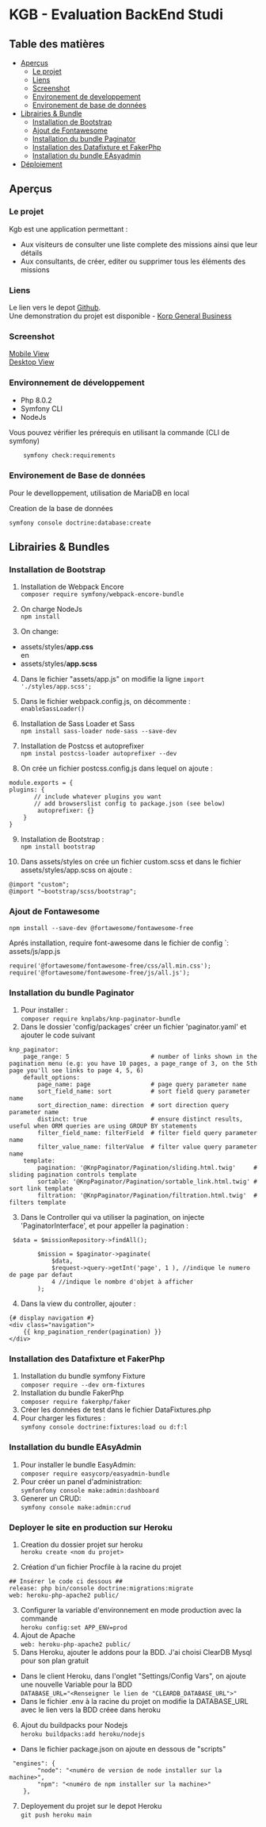 # KGB - Evaluation BackEnd Studi

## Table des matières

- [Aperçus](#aperus)
  - [Le projet](#le-projet)
  - [Liens](#liens)
  - [Screenshot](#screenshot)
  - [Environement de developpement](#environnement-de-dveloppement)
  - [Environement de base de données](#environement-de-base-de-donnes)
- [Librairies & Bundle](#librairies--bundles)
  - [Installation de Bootstrap](#installation-de-bootstrap)
  - [Ajout de Fontawesome](#ajout-de-fontawesome)
  - [Installation du bundle Paginator](#installation-du-bundle-paginator)
  - [Installation des Datafixture et FakerPhp](#installation-des-datafixture-et-fakerphp)
  - [Installation du bundle EAsyadmin](#installation-du-bundle-easyadmin)
- [Déploiement](#deployer-le-site-en-production-sur-heroku)

## Aperçus

### Le projet

Kgb est une application permettant :

- Aux visiteurs de consulter une liste complete des missions ainsi que leur détails
- Aux consultants, de créer, editer ou supprimer tous les éléments des missions

### Liens

Le lien vers le depot [Github](https://github.com/clsdjo30/GDW-Evaluation-6-webApp-BackEnd).  
Une demonstration du projet est disponible - [Korp General Business](https://gdw-kgb-consulting.herokuapp.com/)

### Screenshot

[Mobile View](./overview/mobile-view.png)  
[Desktop View]()

### Environnement de développement

* Php 8.0.2
* Symfony CLI
* NodeJs

Vous pouvez vérifier les prérequis en utilisant la commande (CLI de symfony)

```bash
    symfony check:requirements
```

### Environement de Base de données

Pour le develloppement, utilisation de MariaDB en local

Creation de la base de données

```symfony console doctrine:database:create```

## Librairies & Bundles

### Installation de Bootstrap

1. Installation de Webpack Encore  
   ``composer require symfony/webpack-encore-bundle``

2. On charge NodeJs   
   ``npm install ``

3. On change:

- assets/styles/<strong>app.css</strong> <br>
  en
- assets/styles/<strong>app.scss</strong>

4. Dans le fichier "assets/app.js" on modifie la ligne
   ``
   import './styles/app.scss';
   ``

5. Dans le fichier webpack.config.js, on décommente :  
   ``
   enableSassLoader()
   ``
6. Installation de Sass Loader et Sass  
   ``npm install sass-loader node-sass --save-dev``

7. Installation de Postcss et autoprefixer  
   ``npm instal postcss-loader autoprefixer --dev``

8. On crée un fichier postcss.config.js dans lequel on ajoute :

```
module.exports = {
plugins: {
       // include whatever plugins you want
       // add browserslist config to package.json (see below)
        autoprefixer: {}
    }
}
```

9. Installation de Bootstrap :  
   ``npm install bootstrap``

10. Dans assets/styles on crée un fichier custom.scss
    et dans le fichier assets/styles/app.scss on ajoute :

````
@import "custom";
@import "~bootstrap/scss/bootstrap";
````

### Ajout de Fontawesome

```npm install --save-dev @fortawesome/fontawesome-free```

Aprés installation, require font-awesome dans le fichier de config `: assets/js/app.js

``````
require('@fortawesome/fontawesome-free/css/all.min.css'); 
require('@fortawesome/fontawesome-free/js/all.js');
``````

### Installation du bundle Paginator

1. Pour installer :   
   ``
   composer require knplabs/knp-paginator-bundle
   ``
2. Dans le dossier 'config/packages' créer un fichier 'paginator.yaml' et ajouter le code suivant

````
knp_paginator:
    page_range: 5                       # number of links shown in the pagination menu (e.g: you have 10 pages, a page_range of 3, on the 5th page you'll see links to page 4, 5, 6)
    default_options:
        page_name: page                 # page query parameter name
        sort_field_name: sort           # sort field query parameter name
        sort_direction_name: direction  # sort direction query parameter name
        distinct: true                  # ensure distinct results, useful when ORM queries are using GROUP BY statements
        filter_field_name: filterField  # filter field query parameter name
        filter_value_name: filterValue  # filter value query parameter name
    template:
        pagination: '@KnpPaginator/Pagination/sliding.html.twig'     # sliding pagination controls template
        sortable: '@KnpPaginator/Pagination/sortable_link.html.twig' # sort link template
        filtration: '@KnpPaginator/Pagination/filtration.html.twig'  # filters template
````

3. Dans le Controller qui va utiliser la pagination, on injecte 'PaginatorInterface', et pour appeller la pagination :

````
 $data = $missionRepository->findAll();

        $mission = $paginator->paginate(
            $data,
            $request->query->getInt('page', 1 ), //indique le numero de page par defaut
            4 //indique le nombre d'objet à afficher
        );
````

4. Dans la view du controller, ajouter :

````
{# display navigation #}
<div class="navigation">
    {{ knp_pagination_render(pagination) }}
</div>
````

### Installation des Datafixture et FakerPhp

1. Installation du bundle symfony Fixture  
   ``composer require --dev orm-fixtures``
2. Installation du bundle FakerPhp  
   ``composer require fakerphp/faker``
3. Créer les données de test dans le fichier DataFixtures.php
4. Pour charger les fixtures  :  
   ``symfony console doctrine:fixtures:load ou d:f:l``

### Installation du bundle EAsyAdmin

1. Pour installer le bundle EasyAdmin:  
   ``
   composer require easycorp/easyadmin-bundle
   ``
2. Pour créer un panel d'administration:  
   ``
   symfonfony console make:admin:dashboard
   ``
3. Generer un CRUD:  
   ``
   symfony console make:admin:crud
   ``

### Deployer le site en production sur Heroku

1. Creation du dossier projet sur heroku  
   ``
   heroku create <nom du projet>
   ``

2. Création d'un fichier Procfile à la racine du projet
````
## Insérer le code ci dessous ##
release: php bin/console doctrine:migrations:migrate
web: heroku-php-apache2 public/
````

3. Configurer la variable d'environnement en mode production avec la commande  
   ``
   heroku config:set APP_ENV=prod
   ``
4. Ajout de Apache  
   ``
   web: heroku-php-apache2 public/
   ``
5. Dans Heroku, ajouter le addons pour la BDD. J'ai choisi ClearDB Mysql pour son plan gratuit

- Dans le client Heroku, dans l'onglet "Settings/Config Vars", on ajoute une nouvelle Variable pour la BDD  
  ``
  DATABASE_URL="<Renseigner le lien de "CLEARDB_DATABASE_URL">"
  ``
- Dans le fichier .env à la racine du projet on modifie la DATABASE_URL avec le lien vers la BDD créee dans heroku

6. Ajout du buildpacks pour Nodejs  
   ``
   heroku buildpacks:add heroku/nodejs
   ``

- Dans le fichier package.json on ajoute en dessous de "scripts"

````
 "engines": {
        "node": "<numéro de version de node installer sur la machine>",
        "npm": "<numéro de npm installer sur la machine>"
    },
````

7. Deployement du projet sur le depot Heroku  
   ``
   git push heroku main
   ``









